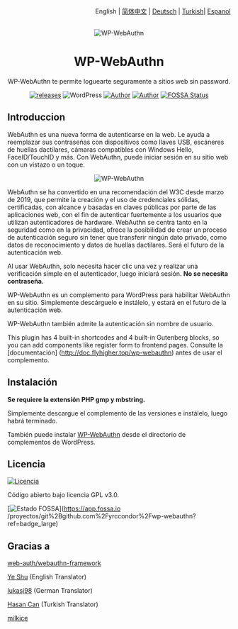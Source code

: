 <div align="right">English | <a title="Simplified Chinese" href="https://github.com/yrccondor/wp-webauthn/blob/master/README/zh_CN.md">简体中文</a> | <a title="German" href="https://github.com/yrccondor/wp-webauthn/blob/master/README/de_DE.md">Deutsch</a> | <a title="Turkish" href="https://github.com/yrccondor/wp-webauthn/blob/master/README/tr_TR.md">Turkish</a>| <a title="Espanol" href="https://github.com/yrccondor/wp-webauthn/blob/master/README/tr_ES.md">Espanol</a></div>

<br>

<p align="center">
<img src="https://acdn.flyhigher.top/gh-wwa-logo.png" alt="WP-WebAuthn">
</p>

<h1 align="center">WP-WebAuthn</h1>

<p align="center">WP-WebAuthn te permite loguearte seguramente a sitios web sin password.</p>

<p align="center"><a href="https://github.com/yrccondor/wp-webauthn/releases"><img alt="releases" src="https://img.shields.io/github/release/yrccondor/wp-webauthn.svg"/></a>
<img alt="WordPress" src="https://img.shields.io/badge/WordPress-5.0%2B-blue.svg"/>
<a href="https://axton.cc"><img alt="Author" src="https://img.shields.io/badge/author-Axton-red.svg"/></a>
<a href="https://flyhigher.top"><img alt="Author" src="https://img.shields.io/badge/made%20with-%e2%9d%a4-ff69b4.svg"/></a>
<a href="https://app.fossa.io/projects/git%2Bgithub.com%2Fyrccondor%2Fwp-webauthn?ref=badge_shield"><img alt="FOSSA Status" src="https://app.fossa.io/api/projects/git%2Bgithub.com%2Fyrccondor%2Fwp-webauthn.svg?type=shield"/></a></p>

## Introduccion

WebAuthn es una nueva forma de autenticarse en la web. Le ayuda a reemplazar sus contraseñas con dispositivos como llaves USB, escáneres de huellas dactilares, cámaras compatibles con Windows Hello, FaceID/TouchID y más. Con WebAuthn, puede iniciar sesión en su sitio web con un vistazo o un toque.

<p align="center">
<img src="https://acdn.flyhigher.top/gh-wwa-win-hello.png" alt="WP-WebAuthn">
</p>

WebAuthn se ha convertido en una recomendación del W3C desde marzo de 2019, que permite la creación y el uso de credenciales sólidas, certificadas, con alcance y basadas en claves públicas por parte de las aplicaciones web, con el fin de autenticar fuertemente a los usuarios que utilizan autenticadores de hardware. WebAuthn se centra tanto en la seguridad como en la privacidad, ofrece la posibilidad de crear un proceso de autenticación seguro sin tener que transferir ningún dato privado, como datos de reconocimiento y datos de huellas dactilares. Será el futuro de la autenticación web.

Al usar WebAuthn, solo necesita hacer clic una vez y realizar una verificación simple en el autenticador, luego iniciará sesión. **No se necesita contraseña.**

WP-WebAuthn es un complemento para WordPress para habilitar WebAuthn en su sitio. Simplemente descárguelo e instálelo, y estará en el futuro de la autenticación web.

WP-WebAuthn también admite la autenticación sin nombre de usuario.

This plugin has 4 built-in shortcodes and 4 built-in Gutenberg blocks, so you can add components like register form to frontend pages.
Consulte la [documentación] (http://doc.flyhigher.top/wp-webauthn) antes de usar el complemento.

## Instalación

**Se requiere la extensión PHP gmp y mbstring.**

Simplemente descargue el complemento de las versiones e instálelo, luego habrá terminado.

También puede instalar [WP-WebAuthn](https://wordpress.org/plugins/wp-webauthn/) desde el directorio de complementos de WordPress.

## Licencia

<a href="https://github.com/yrccondor/wp-webauthn/blob/master/LICENCIA"><img alt="Licencia" src="https://img.shields.io/badge/license- GPL%20V3.0-naranja.svg"/></a>

Código abierto bajo licencia GPL v3.0.

[![Estado FOSSA](https://app.fossa.io/api/projects/git%2Bgithub.com%2Fyrccondor%2Fwp-webauthn.svg?type=large)](https://app.fossa.io /proyectos/git%2Bgithub.com%2Fyrccondor%2Fwp-webauthn?ref=badge_large)

## Gracias a

[web-auth/webauthn-framework](https://github.com/web-auth/webauthn-framework)

[Ye Shu](https://github.com/yechs) (English Translator)

[lukasj98](https://github.com/lukasj98) (German Translator)

[Hasan Can](https://github.com/sn0bzy) (Turkish Translator)

[milkice](https://github.com/milkice233)
